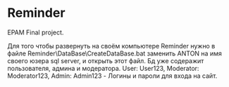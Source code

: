 # Reminder
EPAM Final project.

Для того чтобы развернуть на своём компьютере Reminder нужно в файле Reminder\DataBase\CreateDataBase.bat заменить ANTON на имя своего юзера sql server, и открыть этот файл. Бд уже содеражит  пользователя, админа и модератора. User: User123, Moderator: Moderator123, Admin: Admin123 - Логины и пароли для входа на сайт.
